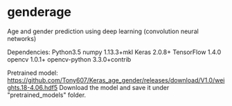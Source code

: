 # genderage
Age and gender prediction using deep learning (convolution neural networks)

Dependencies:
Python3.5
numpy 1.13.3+mkl
Keras 2.0.8+
TensorFlow 1.4.0
opencv 1.0.1+
opencv-python 3.3.0+contrib

Pretrained model: https://github.com/Tony607/Keras_age_gender/releases/download/V1.0/weights.18-4.06.hdf5
Download the model and save it under "pretrained_models" folder.
